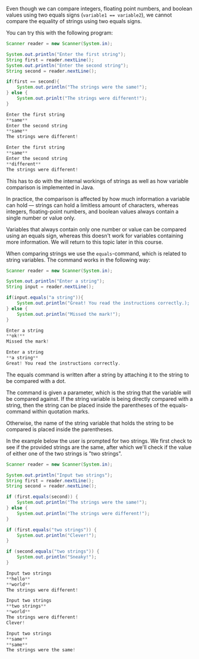 Even though we can compare integers, floating point numbers, and boolean values using two equals signs (`variable1 == variable2`), we cannot compare the equality of strings using two equals signs.

You can try this with the following program:

```Java
Scanner reader = new Scanner(System.in);

System.out.println("Enter the first string");
String first = reader.nextLine();
System.out.println("Enter the second string");
String second = reader.nextLine();

if(first == second){
	System.out.println("The strings were the same!");
} else {
	System.out.prinlt("The strings were different!");
}
```

```Java
Enter the first string 
**same**
Enter the second string 
**same** 
The strings were different!

Enter the first string 
**same** 
Enter the second string 
**different** 
The strings were different!
```

This has to do with the internal workings of strings as well as how variable comparison is implemented in Java. 

In practice, the comparison is affected by how much information a variable can hold — strings can hold a limitless amount of characters, whereas integers, floating-point numbers, and boolean values always contain a single number or value only. 

Variables that always contain only one number or value can be compared using an equals sign, whereas this doesn't work for variables containing more information. We will return to this topic later in this course.

When comparing strings we use the `equals`-command, which is related to string variables. The command works in the following way:

```Java
Scanner reader = new Scanner(System.in);

System.out.println("Enter a string");
String input = reader.nextLine();

if(input.equals("a string")){
	System.out.println("Great! You read the instructions correctly.);
} else {
	System.out.println("Missed the mark!");
}
```

```Java
Enter a string 
**ok!**
Missed the mark!

Enter a string
**a string**
Great! You read the instructions correctly.
```

The equals command is written after a string by attaching it to the string to be compared with a dot. 

The command is given a parameter, which is the string that the variable will be compared against. If the string variable is being directly compared with a string, then the string can be placed inside the parentheses of the equals-command within quotation marks. 

Otherwise, the name of the string variable that holds the string to be compared is placed inside the parentheses.

In the example below the user is prompted for two strings. We first check to see if the provided strings are the same, after which we'll check if the value of either one of the two strings is "two strings".

```java
Scanner reader = new Scanner(System.in);

System.out.println("Input two strings");
String first = reader.nextLine();
String second = reader.nextLine();

if (first.equals(second)) {
    System.out.println("The strings were the same!");
} else {
    System.out.println("The strings were different!");
}

if (first.equals("two strings")) {
    System.out.println("Clever!");
}

if (second.equals("two strings")) {
    System.out.println("Sneaky!");
}
```

```Java
Input two strings 
**hello** 
**world** 
The strings were different!

Input two strings 
**two strings** 
**world** 
The strings were different! 
Clever!

Input two strings 
**same** 
**same** 
The strings were the same!
```